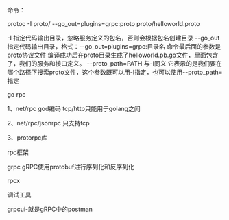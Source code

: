 命令：

protoc -I proto/ --go_out=plugins=grpc:proto proto/helloworld.proto

-I 指定代码输出目录，忽略服务定义的包名，否则会根据包名创建目录
--go_out 指定代码输出目录，格式：--go_out=plugins=grpc:目录名
命令最后面的参数是proto协议文件 编译成功后在proto目录生成了helloworld.pb.go文件，里面包含了，我们的服务和接口定义。
--proto_path=PATH 与-I同义  它表示的是我们要在哪个路径下搜索proto文件，这个参数既可以用-I指定，也可以使用--proto_path=指定

go rpc

1、net/rpc god编码 tcp/http只能用于golang之间

2、net/rpc/jsonrpc 只支持tcp

3、protorpc库

rpc框架

grpc gRPC使用protobuf进行序列化和反序列化

rpcx

调试工具

grpcui-就是gRPC中的postman